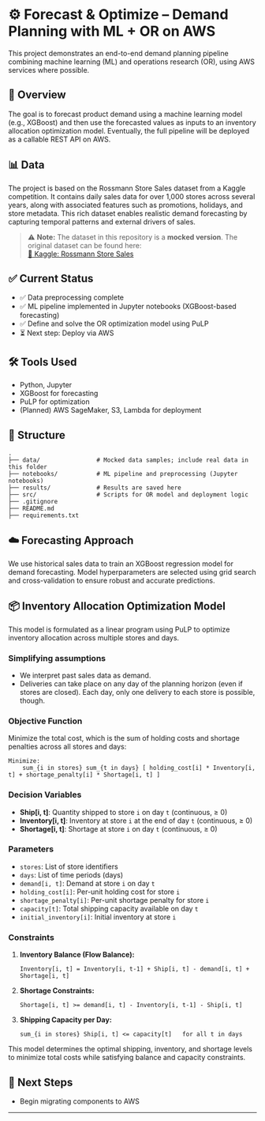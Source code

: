 # ⚙️ Forecast & Optimize – Demand Planning with ML + OR on AWS

This project demonstrates an end-to-end demand planning pipeline combining machine learning (ML) and operations research (OR), using AWS services where possible.

## 🚀 Overview

The goal is to forecast product demand using a machine learning model (e.g., XGBoost) and then use the forecasted values as inputs to an inventory allocation optimization model. Eventually, the full pipeline will be deployed as a callable REST API on AWS.

## 📊 Data

The project is based on the Rossmann Store Sales dataset from a Kaggle competition. It contains daily sales data for over 1,000 stores across several years, along with associated features such as promotions, holidays, and store metadata. This rich dataset enables realistic demand forecasting by capturing temporal patterns and external drivers of sales.

> ⚠️ **Note:** The dataset in this repository is a **mocked version**. The original dataset can be found here:  
[🔗 Kaggle: Rossmann Store Sales](https://www.kaggle.com/competitions/rossmann-store-sales)

## ✅ Current Status

- ✅ Data preprocessing complete  
- ✅ ML pipeline implemented in Jupyter notebooks (XGBoost-based forecasting) 
- ✅ Define and solve the OR optimization model using PuLP
- ⏳ Next step: Deploy via AWS

## 🛠️ Tools Used

- Python, Jupyter
- XGBoost for forecasting
- PuLP for optimization
- (Planned) AWS SageMaker, S3, Lambda for deployment

## 📁 Structure

```
.
├── data/                # Mocked data samples; include real data in this folder
├── notebooks/           # ML pipeline and preprocessing (Jupyter notebooks)
├── results/             # Results are saved here
├── src/                 # Scripts for OR model and deployment logic
├── .gitignore
├── README.md
├── requirements.txt
```

## ☁️ Forecasting Approach

We use historical sales data to train an XGBoost regression model for demand forecasting. Model hyperparameters are selected using grid search and cross-validation to ensure robust and accurate predictions.

## 📦 Inventory Allocation Optimization Model

This model is formulated as a linear program using PuLP to optimize inventory allocation across multiple stores and days.

### Simplifying assumptions

- We interpret past sales data as demand.
- Deliveries can take place on any day of the planning horizon (even if stores are closed). Each day, only one delivery to each store is possible, though.

### Objective Function

Minimize the total cost, which is the sum of holding costs and shortage penalties across all stores and days:

```
Minimize:
    sum_{i in stores} sum_{t in days} [ holding_cost[i] * Inventory[i, t] + shortage_penalty[i] * Shortage[i, t] ]
```

### Decision Variables

- **Ship[i, t]**: Quantity shipped to store `i` on day `t` (continuous, ≥ 0)
- **Inventory[i, t]**: Inventory at store `i` at the end of day `t` (continuous, ≥ 0)
- **Shortage[i, t]**: Shortage at store `i` on day `t` (continuous, ≥ 0)

### Parameters

- `stores`: List of store identifiers
- `days`: List of time periods (days)
- `demand[i, t]`: Demand at store `i` on day `t`
- `holding_cost[i]`: Per-unit holding cost for store `i`
- `shortage_penalty[i]`: Per-unit shortage penalty for store `i`
- `capacity[t]`: Total shipping capacity available on day `t`
- `initial_inventory[i]`: Initial inventory at store `i`

### Constraints

1. **Inventory Balance (Flow Balance):**
      ```
      Inventory[i, t] = Inventory[i, t-1] + Ship[i, t] - demand[i, t] + Shortage[i, t]
      ```

2. **Shortage Constraints:**
      ```
      Shortage[i, t] >= demand[i, t] - Inventory[i, t-1] - Ship[i, t]
      ```

3. **Shipping Capacity per Day:**
    ```
    sum_{i in stores} Ship[i, t] <= capacity[t]   for all t in days
    ```

This model determines the optimal shipping, inventory, and shortage levels to minimize total costs while satisfying balance and capacity constraints.


## 📌 Next Steps

- Begin migrating components to AWS

---
